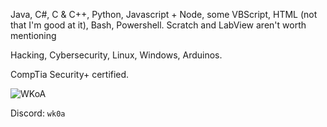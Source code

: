 Java, C#, C & C++, Python, Javascript + Node, some VBScript, HTML (not that I'm good at it), Bash, Powershell. Scratch and LabView aren't worth mentioning

Hacking, Cybersecurity, Linux, Windows, Arduinos.

CompTia Security+ certified. 

![WKoA](https://www.hackthebox.eu/badge/image/972812)

Discord: `wk0a`
